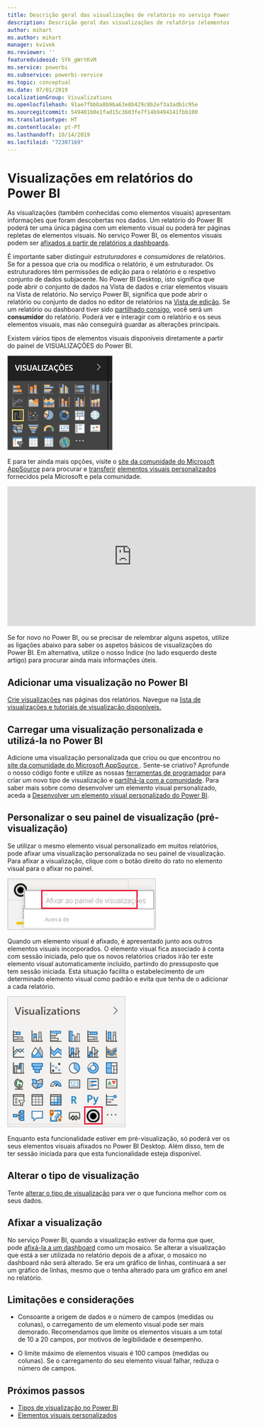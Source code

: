 ```yaml
---
title: Descrição geral das visualizações de relatório no serviço Power BI e no Desktop
description: Descrição geral das visualizações de relatório (elementos visuais) no Microsoft Power BI.
author: mihart
ms.author: mihart
manager: kvivek
ms.reviewer: ''
featuredvideoid: SYk_gWrtKvM
ms.service: powerbi
ms.subservice: powerbi-service
ms.topic: conceptual
ms.date: 07/01/2019
LocalizationGroup: Visualizations
ms.openlocfilehash: 91ae7fbbba8b9ba63e8b429c8b2ef3a3adb1c95e
ms.sourcegitcommit: 549401b0e1fad15c3603fe7f14b9494141fbb100
ms.translationtype: HT
ms.contentlocale: pt-PT
ms.lasthandoff: 10/14/2019
ms.locfileid: "72307169"
---
```

# <a name="visualizations-in-power-bi-reports"></a>Visualizações em relatórios do Power BI

As visualizações (também conhecidas como elementos visuais) apresentam informações que foram descobertas nos dados. Um relatório do Power BI poderá ter uma única página com um elemento visual ou poderá ter páginas repletas de elementos visuais. No serviço Power BI, os elementos visuais podem ser [afixados a partir de relatórios a dashboards](../service-dashboard-pin-tile-from-report.md).

É importante saber distinguir *estruturadores* e *consumidores* de relatórios.  Se for a pessoa que cria ou modifica o relatório, é um estruturador.  Os estruturadores têm permissões de edição para o relatório e o respetivo conjunto de dados subjacente. No Power BI Desktop, isto significa que pode abrir o conjunto de dados na Vista de dados e criar elementos visuais na Vista de relatório. No serviço Power BI, significa que pode abrir o relatório ou conjunto de dados no editor de relatórios na [Vista de edição](../consumer/end-user-reading-view.md). Se um relatório ou dashboard tiver sido [partilhado consigo](../consumer/end-user-shared-with-me.md), você será um **consumidor** do relatório. Poderá ver e interagir com o relatório e os seus elementos visuais, mas não conseguirá guardar as alterações principais.

Existem vários tipos de elementos visuais disponíveis diretamente a partir do painel de VISUALIZAÇÕES do Power BI.

![](media/power-bi-report-visualizations/power-bi-templates.png)

E para ter ainda mais opções, visite o [site da comunidade do Microsoft AppSource](https://appsource.microsoft.com) para procurar e [transferir](https://appsource.microsoft.com/marketplace/apps?page=1&product=power-bi-visuals) [elementos visuais personalizados](../developer/visuals/custom-visual-develop-tutorial.md) fornecidos pela Microsoft e pela comunidade.

<iframe width="560" height="315" src="https://www.youtube.com/embed/SYk_gWrtKvM?list=PL1N57mwBHtN0JFoKSR0n-tBkUJHeMP2cP" frameborder="0" allowfullscreen></iframe>


Se for novo no Power BI, ou se precisar de relembrar alguns aspetos, utilize as ligações abaixo para saber os aspetos básicos de visualizações do Power BI.  Em alternativa, utilize o nosso Índice (no lado esquerdo deste artigo) para procurar ainda mais informações úteis.

## <a name="add-a-visualization-in-power-bi"></a>Adicionar uma visualização no Power BI

[Crie visualizações](power-bi-report-add-visualizations-i.md) nas páginas dos relatórios. Navegue na [lista de visualizações e tutoriais de visualização disponíveis.](power-bi-visualization-types-for-reports-and-q-and-a.md) 

## <a name="upload-a-custom-visualization-and-use-it-in-power-bi"></a>Carregar uma visualização personalizada e utilizá-la no Power BI

Adicione uma visualização personalizada que criou ou que encontrou no [site da comunidade do Microsoft AppSource ](https://appsource.microsoft.com/marketplace/apps?product=power-bi-visuals). Sente-se criativo? Aprofunde o nosso código fonte e utilize as nossas [ferramentas de programador](../developer/visuals/custom-visual-develop-tutorial.md) para criar um novo tipo de visualização e [partilhá-la com a comunidade](../developer/office-store.md). Para saber mais sobre como desenvolver um elemento visual personalizado, aceda a [Desenvolver um elemento visual personalizado do Power BI](../developer/visuals/custom-visual-develop-tutorial.md).

## <a name="personalize-your-visualization-pane-preview"></a>Personalizar o seu painel de visualização (pré-visualização)

Se utilizar o mesmo elemento visual personalizado em muitos relatórios, pode afixar uma visualização personalizada no seu painel de visualização. Para afixar a visualização, clique com o botão direito do rato no elemento visual para o afixar no painel.

![Afixar no painel de visualização](media/power-bi-report-visualizations/power-bi-pin-custom-visual-option.png)

Quando um elemento visual é afixado, é apresentado junto aos outros elementos visuais incorporados. O elemento visual fica associado à conta com sessão iniciada, pelo que os novos relatórios criados irão ter este elemento visual automaticamente incluído, partindo do pressuposto que tem sessão iniciada. Esta situação facilita o estabelecimento de um determinado elemento visual como padrão e evita que tenha de o adicionar a cada relatório.

![Painel de visualização personalizado](media/power-bi-report-visualizations/power-bi-personalized-visualization-pane.png)

Enquanto esta funcionalidade estiver em pré-visualização, só poderá ver os seus elementos visuais afixados no Power BI Desktop. Além disso, tem de ter sessão iniciada para que esta funcionalidade esteja disponível.

## <a name="change-the-visualization-type"></a>Alterar o tipo de visualização

Tente [alterar o tipo de visualização](power-bi-report-change-visualization-type.md) para ver o que funciona melhor com os seus dados.

## <a name="pin-the-visualization"></a>Afixar a visualização

No serviço Power BI, quando a visualização estiver da forma que quer, pode [afixá-la a um dashboard](../service-dashboard-pin-tile-from-report.md) como um mosaico. Se alterar a visualização que está a ser utilizada no relatório depois de a afixar, o mosaico no dashboard não será alterado. Se era um gráfico de linhas, continuará a ser um gráfico de linhas, mesmo que o tenha alterado para um gráfico em anel no relatório.

## <a name="limitations-and-considerations"></a>Limitações e considerações
- Consoante a origem de dados e o número de campos (medidas ou colunas), o carregamento de um elemento visual pode ser mais demorado.  Recomendamos que limite os elementos visuais a um total de 10 a 20 campos, por motivos de legibilidade e desempenho. 

- O limite máximo de elementos visuais é 100 campos (medidas ou colunas). Se o carregamento do seu elemento visual falhar, reduza o número de campos.   

## <a name="next-steps"></a>Próximos passos

* [Tipos de visualização no Power BI](power-bi-visualization-types-for-reports-and-q-and-a.md)
* [Elementos visuais personalizados](../power-bi-custom-visuals.md)
